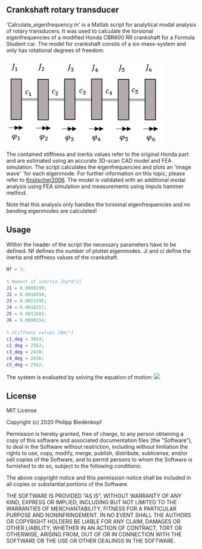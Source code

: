 ## Crankshaft rotary transducer

'Calculate_eigenfrequency.m' is a Matlab script for analytical modal analysis of rotary transducers. 
It was used to calculate the torsional eigenfrequencies of a modified Honda CBR600 RR crankshaft for 
a Formula Student car. The model for crankshaft consits of a six-mass-system and only has rotational degrees 
of freedom. 

![Alt text](./analogous_model.png?raw=true "Title")

The contained stiffness and inertia values refer to the original Honda part and are estimated 
using an accurate 3D-scan CAD model and FEA simulation. The script calculates the eigenfrequencies and plots an
'image wave' ´for each eigenmode. For further information on this topic, please refer to [Knütscher2006](https://books.google.de/books?id=UANwAAAACAAJ&dq=vogel+k%C3%BCntscher+kraftfahrzeugmotoren+2006&hl=de&sa=X&ved=2ahUKEwjG1L3y-MfsAhWjoXEKHXv7Ab4Q6AEwAHoECAAQAg).
The model is validated with an additional modal analysis using FEA simulation and measurements using impuls hammer method. 

Note that this analysis only handles the torsional eigenfrequencies and no bending eigenmodes are calculated! 


## Usage

Within the header of the script the necessary parameters have to be defined. Nf defines the number of plottet
eigenmodes. Ji and ci define the inertia and stiffness values of the crankshaft.
```Matlab
Nf = 3;

% Moment of inertia [kg*m^2]
J1 = 0.0000199; 
J2 = 0.0016958;
J3 = 0.0021595;
J4 = 0.0018157;
J5 = 0.0012602;
J6 = 0.0000154;

% Stiffness values [Nm/°]
c1_deg = 3014;
c2_deg = 2562;
c3_deg = 2430;
c4_deg = 2636;
c5_deg = 2562;
```

The system is evaluated by solving the equation of motion:
<img src="https://render.githubusercontent.com/render/math?math=\underline{M} \vec{\ddot{\phi}} +\underline{K} \vec{\phi} +\underline{K} \vec{\dot{\phi}} = \vec{0}">

## License
MIT License

Copyright (c) 2020 Philipp Biedenkopf

Permission is hereby granted, free of charge, to any person obtaining a copy
of this software and associated documentation files (the "Software"), to deal
in the Software without restriction, including without limitation the rights
to use, copy, modify, merge, publish, distribute, sublicense, and/or sell
copies of the Software, and to permit persons to whom the Software is
furnished to do so, subject to the following conditions:

The above copyright notice and this permission notice shall be included in all
copies or substantial portions of the Software.

THE SOFTWARE IS PROVIDED "AS IS", WITHOUT WARRANTY OF ANY KIND, EXPRESS OR
IMPLIED, INCLUDING BUT NOT LIMITED TO THE WARRANTIES OF MERCHANTABILITY,
FITNESS FOR A PARTICULAR PURPOSE AND NONINFRINGEMENT. IN NO EVENT SHALL THE
AUTHORS OR COPYRIGHT HOLDERS BE LIABLE FOR ANY CLAIM, DAMAGES OR OTHER
LIABILITY, WHETHER IN AN ACTION OF CONTRACT, TORT OR OTHERWISE, ARISING FROM,
OUT OF OR IN CONNECTION WITH THE SOFTWARE OR THE USE OR OTHER DEALINGS IN THE
SOFTWARE.